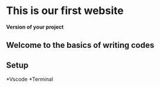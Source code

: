 # This is our first website
**Version of your project**

Welcome to the basics of writing codes 
---
## Setup 

*Vscode 
*Terminal

